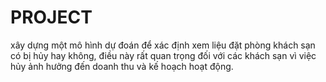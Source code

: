 # PROJECT
xây dựng một mô hình dự đoán để xác định xem liệu đặt phòng khách sạn có bị hủy hay không, điều này rất quan trọng đối với các khách sạn vì việc hủy ảnh hưởng đến doanh thu và kế hoạch hoạt động.
